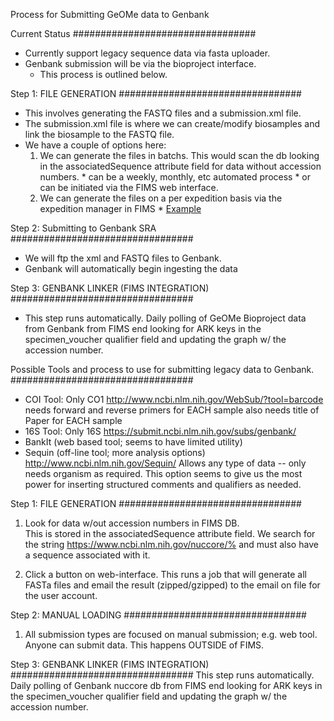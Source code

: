 Process for Submitting GeOMe data to Genbank

Current Status
#################################

 * Currently support legacy sequence data via fasta uploader.
 * Genbank submission will be via the bioproject interface.
   * This process is outlined below.
 
Step 1: FILE GENERATION
#################################
  
* This involves generating the FASTQ files and a submission.xml file.
* The submission.xml file is where we can create/modify biosamples and link the biosample to the FASTQ file.
* We have a couple of options here:
    1. We can generate the files in batchs. This would scan the db looking in the associatedSequence attribute field for data without accession numbers.
      * can be a weekly, monthly, etc automated process
      * or can be initiated via the FIMS web interface.
    2. We can generate the files on a per expedition basis via the expedition manager in FIMS
      * [Example](https://cloud.githubusercontent.com/assets/1154501/15022774/1844707a-11e2-11e6-9665-0324eec27138.png) 

Step 2: Submitting to Genbank SRA
#################################

* We will ftp the xml and FASTQ files to Genbank.
* Genbank will automatically begin ingesting the data
 
Step 3: GENBANK LINKER (FIMS INTEGRATION)
#################################

* This step runs automatically.  Daily polling of GeOMe Bioproject data from Genbank from FIMS end looking for ARK keys in the specimen_voucher qualifier field and updating the graph w/ the accession number.

Possible Tools and process to use for submitting legacy data to Genbank.
#################################
 * COI Tool: Only CO1
    http://www.ncbi.nlm.nih.gov/WebSub/?tool=barcode
    needs forward and reverse primers for EACH sample
    also needs title of Paper for EACH sample
 * 16S Tool: Only 16S
    https://submit.ncbi.nlm.nih.gov/subs/genbank/
 * BankIt (web based tool; seems to have limited utility)
 * Sequin (off-line tool; more analysis options)
    http://www.ncbi.nlm.nih.gov/Sequin/
    Allows any type of data -- only needs organism as required.
    This option seems to give us the most power for inserting structured comments and qualifiers as needed.
   	

Step 1: FILE GENERATION
#################################

1. Look for data w/out accession numbers in FIMS DB.  
This is stored in the associatedSequence attribute field.  We search for the string https://www.ncbi.nlm.nih.gov/nuccore/%  and must also have a sequence associated with it.

2.	Click a button on web-interface.  This runs a job that will generate all FASTa files and email the result (zipped/gzipped) to the email on file for the user account.


Step 2: MANUAL LOADING
#################################

1.	All submission types are focused on manual submission; e.g. web tool.
Anyone can submit data. This happens OUTSIDE of FIMS.

Step 3: GENBANK LINKER (FIMS INTEGRATION)
#################################
This step runs automatically.  Daily polling of Genbank nuccore db from FIMS end looking for ARK keys in the specimen_voucher qualifier field and updating the graph w/ the accession number.
